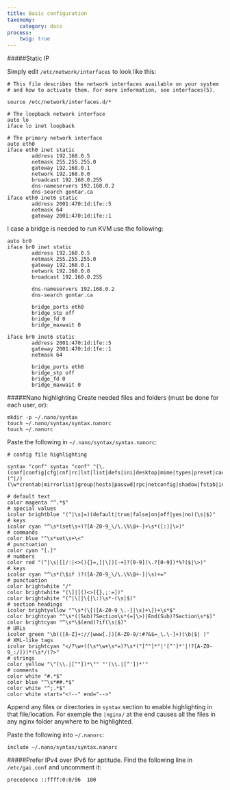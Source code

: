 ```yaml
---
title: Basic configuration
taxonomy:
    category: docs
process:
	twig: true
---
```


#####Static IP

Simply edit `/etc/network/interfaces` to look like this:
```
# This file describes the network interfaces available on your system
# and how to activate them. For more information, see interfaces(5).
    
source /etc/network/interfaces.d/*
    
# The loopback network interface
auto lo
iface lo inet loopback
    
# The primary network interface
auto eth0
iface eth0 inet static
		address 192.168.0.5
		netmask 255.255.255.0
		gateway 192.168.0.1
		network 192.168.0.0
		broadcast 192.168.0.255
		dns-nameservers 192.168.0.2
		dns-search gontar.ca
iface eth0 inet6 static
		address 2001:470:1d:1fe::5
		netmask 64
		gateway 2001:470:1d:1fe::1
```
I case a bridge is needed to run KVM use the following:
```
auto br0
iface br0 inet static
        address 192.168.0.5
        netmask 255.255.255.0
        gateway 192.168.0.1
        network 192.168.0.0
        broadcast 192.168.0.255

        dns-nameservers 192.168.0.2
        dns-search gontar.ca

        bridge_ports eth0
        bridge_stp off
        bridge_fd 0
        bridge_maxwait 0

iface br0 inet6 static
        address 2001:470:1d:1fe::5
        gateway 2001:470:1d:1fe::1
        netmask 64

        bridge_ports eth0
        bridge_stp off
        bridge_fd 0
        bridge_maxwait 0

```

#####Nano highlighting
Create needed files and folders (must be done for each user, or):
```
mkdir -p ~/.nano/syntax
touch ~/.nano/syntax/syntax.nanorc
touch ~/.nanorc
```
Paste the following in `~/.nano/syntax/syntax.nanorc`:
```
# config file highlighting

syntax "conf" syntax "conf" "(\.(conf|config|cfg|cnf|rc|lst|list|defs|ini|desktop|mime|types|preset|cache|seat|service|htaccess)$|(^|/)(\w*crontab|mirrorlist|group|hosts|passwd|rpc|netconfig|shadow|fstab|inittab|inputrc|protocols|sudoers)$|conf.d/|.config/|nginx/)"

# default text
color magenta "^.*$"
# special values
icolor brightblue "(^|\s|=)(default|true|false|on|off|yes|no)(\s|$)"
# keys
icolor cyan "^\s*(set\s+)?[A-Z0-9_\/\.\%\@+-]+\s*([:]|\>)"
# commands
color blue "^\s*set\s+\<"
# punctuation
color cyan "[.]"
# numbers
color red "(^|\s|[[/:|<>(){}=,]|\])[-+]?[0-9](\.?[0-9])*%?($|\>)"
# keys
icolor cyan "^\s*(\$if )?([A-Z0-9_\/\.\%\@+-]|\s)+="
# punctuation
color brightwhite "/"
color brightwhite "(\]|[()<>[{},;:=])"
color brightwhite "(^|\[|\{|\:)\s*-(\s|$)"
# section headings
icolor brightyellow "^\s*(\[([A-Z0-9_\.-]|\s)+\])+\s*$"
color brightcyan "^\s*((Sub)?Section\s*(=|\>)|End(Sub)?Section\s*$)"
color brightcyan "^\s*\$(end)?if(\s|$)"
# URLs
icolor green "\b(([A-Z]+://|www[.])[A-Z0-9/:#?&$=_\.\-]+)(\b|$| )"
# XML-like tags
icolor brightcyan "</?\w+((\s*\w+\s*=)?\s*("[^"]*"|'[^']*'|!?[A-Z0-9_:/]))*(\s*/)?>"
# strings
color yellow "\"(\\.|[^"])*\"" "'(\\.|[^'])*'"
# comments
color white "#.*$"
color blue "^\s*##.*$"
color white "^;.*$"
color white start="<!--" end="-->"
```
Append any files or directories in `syntax` section to enable highlighting in that file/location. For exemple the `|nginx/` at the end causes all the files in any nginx folder anywhere to be highlighted. 

Paste the following into `~/.nanorc`:
```
include ~/.nano/syntax/syntax.nanorc
```
#####Prefer IPv4 over IPv6 for aptitude.
Find the following line in `/etc/gai.conf` and uncomment it:
```
precedence ::ffff:0:0/96  100
```
```
